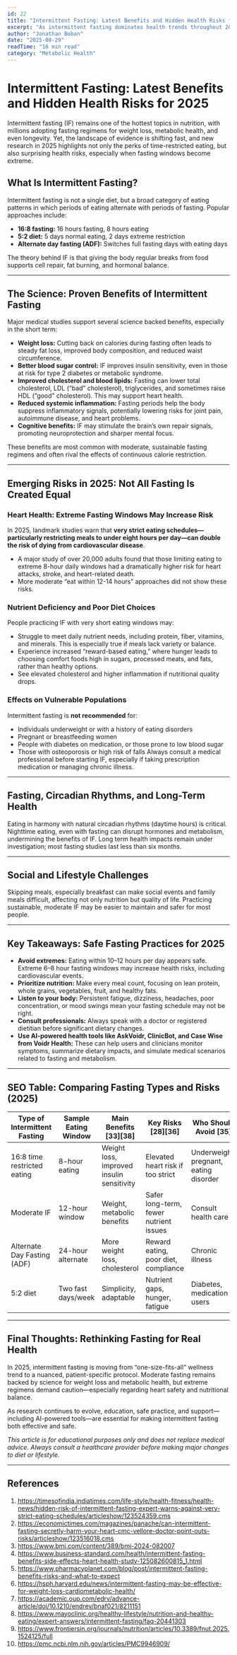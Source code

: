 ```yaml
---
id: 22
title: "Intermittent Fasting: Latest Benefits and Hidden Health Risks for 2025"
excerpt: "As intermittent fasting dominates health trends throughout 2025, powerful new studies reveal both compelling metabolic benefits and unexpected dangers, especially for heart health when fasting schedules are too strict. This article breaks down the science, expert warnings, and practical tips for safe fasting, so readers make informed choices."
author: "Jonathan Boban"
date: "2025-08-29"
readTime: "16 min read"
category: "Metabolic Health"
---
```


# Intermittent Fasting: Latest Benefits and Hidden Health Risks for 2025

Intermittent fasting (IF) remains one of the hottest topics in nutrition, with millions adopting fasting regimens for weight loss, metabolic health, and even longevity. Yet, the landscape of evidence is shifting fast, and new research in 2025 highlights not only the perks of time-restricted eating, but also surprising health risks, especially when fasting windows become extreme.

## What Is Intermittent Fasting?

Intermittent fasting is not a single diet, but a broad category of eating patterns in which periods of eating alternate with periods of fasting. Popular approaches include:
- **16:8 fasting:** 16 hours fasting, 8 hours eating
- **5:2 diet:** 5 days normal eating, 2 days extreme restriction
- **Alternate day fasting (ADF):** Switches full fasting days with eating days

The theory behind IF is that giving the body regular breaks from food supports cell repair, fat burning, and hormonal balance.

---

## The Science: Proven Benefits of Intermittent Fasting

Major medical studies support several science backed benefits, especially in the short term:
- **Weight loss:** Cutting back on calories during fasting often leads to steady fat loss, improved body composition, and reduced waist circumference.
- **Better blood sugar control:** IF improves insulin sensitivity, even in those at risk for type 2 diabetes or metabolic syndrome.
- **Improved cholesterol and blood lipids:** Fasting can lower total cholesterol, LDL (“bad” cholesterol), triglycerides, and sometimes raise HDL (“good” cholesterol). This may support heart health.
- **Reduced systemic inflammation:** Fasting periods help the body suppress inflammatory signals, potentially lowering risks for joint pain, autoimmune disease, and heart problems.
- **Cognitive benefits:** IF may stimulate the brain’s own repair signals, promoting neuroprotection and sharper mental focus.

These benefits are most common with moderate, sustainable fasting regimens and often rival the effects of continuous calorie restriction.

---

## Emerging Risks in 2025: Not All Fasting Is Created Equal

### Heart Health: Extreme Fasting Windows May Increase Risk

In 2025, landmark studies warn that **very strict eating schedules—particularly restricting meals to under eight hours per day—can double the risk of dying from cardiovascular disease**.
- A major study of over 20,000 adults found that those limiting eating to extreme 8-hour daily windows had a dramatically higher risk for heart attacks, stroke, and heart-related death.
- More moderate “eat within 12-14 hours” approaches did not show these risks.

### Nutrient Deficiency and Poor Diet Choices

People practicing IF with very short eating windows may:
- Struggle to meet daily nutrient needs, including protein, fiber, vitamins, and minerals. This is especially true if meals lack variety or balance.
- Experience increased “reward-based eating,” where hunger leads to choosing comfort foods high in sugars, processed meats, and fats, rather than healthy options.
- See elevated cholesterol and higher inflammation if nutritional quality drops.

### Effects on Vulnerable Populations

Intermittent fasting is **not recommended** for:
- Individuals underweight or with a history of eating disorders
- Pregnant or breastfeeding women
- People with diabetes on medication, or those prone to low blood sugar
- Those with osteoporosis or high risk of falls
Always consult a medical professional before starting IF, especially if taking prescription medication or managing chronic illness.

---

## Fasting, Circadian Rhythms, and Long-Term Health

Eating in harmony with natural circadian rhythms (daytime hours) is critical. Nighttime eating, even with fasting can disrupt hormones and metabolism, undermining the benefits of IF.
Long term health impacts remain under investigation; most fasting studies last less than six months.

---

## Social and Lifestyle Challenges

Skipping meals, especially breakfast can make social events and family meals difficult, affecting not only nutrition but quality of life.
Practicing sustainable, moderate IF may be easier to maintain and safer for most people.

---

## Key Takeaways: Safe Fasting Practices for 2025

- **Avoid extremes:** Eating within 10–12 hours per day appears safe. Extreme 6–8 hour fasting windows may increase health risks, including cardiovascular events.
- **Prioritize nutrition:** Make every meal count, focusing on lean protein, whole grains, vegetables, fruit, and healthy fats.
- **Listen to your body:** Persistent fatigue, dizziness, headaches, poor concentration, or mood swings mean your fasting schedule may not be right.
- **Consult professionals:** Always speak with a doctor or registered dietitian before significant dietary changes.
- **Use AI-powered health tools like AskVoidr, ClinicBot, and Case Wise from Voidr Health:** These can help users and clinicians monitor symptoms, summarize dietary impacts, and simulate medical scenarios related to fasting and metabolism.

---

## SEO Table: Comparing Fasting Types and Risks (2025)

| Type of Intermittent Fasting | Sample Eating Window | Main Benefits [33][38] | Key Risks [28][36]           | Who Should Avoid [35]        |
|------------------------------|---------------------|------------------------|------------------------------|------------------------------|
| 16:8 time restricted eating  | 8-hour eating       | Weight loss, improved insulin sensitivity | Elevated heart risk if too strict | Underweight, pregnant, eating disorder |
| Moderate IF                  | 12-hour window      | Weight, metabolic benefits | Safer long-term, fewer nutrient issues | Consult health care |
| Alternate Day Fasting (ADF)  | 24-hour alternate   | More weight loss, cholesterol | Reward eating, poor diet, compliance | Chronic illness |
| 5:2 diet                     | Two fast days/week  | Simplicity, adaptable  | Nutrient gaps, hunger, fatigue | Diabetes, medication users |

---

## Final Thoughts: Rethinking Fasting for Real Health

In 2025, intermittent fasting is moving from “one-size-fits-all” wellness trend to a nuanced, patient-specific protocol. Moderate fasting remains backed by science for weight loss and metabolic health, but extreme regimens demand caution—especially regarding heart safety and nutritional balance.

As research continues to evolve, education, safe practice, and support—including AI-powered tools—are essential for making intermittent fasting both effective and safe.

*This article is for educational purposes only and does not replace medical advice. Always consult a healthcare provider before making major changes to diet or lifestyle.*

---

## References

1. https://timesofindia.indiatimes.com/life-style/health-fitness/health-news/hidden-risk-of-intermittent-fasting-expert-warns-against-very-strict-eating-schedules/articleshow/123524359.cms  
2. https://economictimes.com/magazines/panache/can-intermittent-fasting-secretly-harm-your-heart-cmc-vellore-doctor-point-outs-risks/articleshow/123516018.cms  
3. https://www.bmj.com/content/389/bmj-2024-082007  
4. https://www.business-standard.com/health/intermittent-fasting-benefits-side-effects-heart-health-study-125082600815_1.html  
5. https://www.pharmacyplanet.com/blog/post/intermittent-fasting-benefits-risks-and-what-to-expect  
6. https://hsph.harvard.edu/news/intermittent-fasting-may-be-effective-for-weight-loss-cardiometabolic-health/  
7. https://academic.oup.com/edrv/advance-article/doi/10.1210/endrev/bnaf021/8211151  
8. https://www.mayoclinic.org/healthy-lifestyle/nutrition-and-healthy-eating/expert-answers/intermittent-fasting/faq-20441303  
9. https://www.frontiersin.org/journals/nutrition/articles/10.3389/fnut.2025.1524125/full  
10. https://pmc.ncbi.nlm.nih.gov/articles/PMC9946909/
